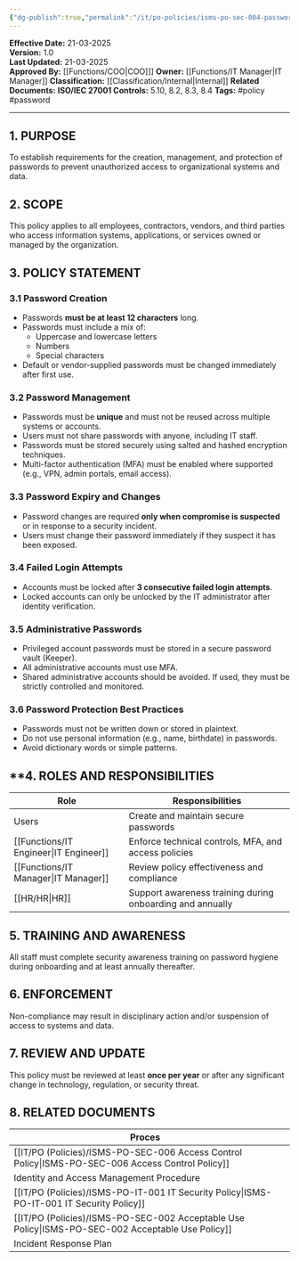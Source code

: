 ```yaml
---
{"dg-publish":true,"permalink":"/it/po-policies/isms-po-sec-004-password-policy/","noteIcon":"default"}
---
```


**Effective Date:** 21-03-2025  
**Version:** 1.0  
**Last Updated:** 21-03-2025  
**Approved By:** [[Functions/COO\|COO]]]
**Owner:** [[Functions/IT Manager\|IT Manager]]
**Classification:** [[Classification/Internal\|Internal]]
**Related Documents:** 
**ISO/IEC 27001 Controls:** 5.10, 8.2, 8.3, 8.4
**Tags:** #policy #password

---
## **1. PURPOSE**  
To establish requirements for the creation, management, and protection of passwords to prevent unauthorized access to organizational systems and data.
## **2. SCOPE**
This policy applies to all employees, contractors, vendors, and third parties who access information systems, applications, or services owned or managed by the organization.
 
## **3. POLICY STATEMENT** 

 ### 3.1 Password Creation
- Passwords **must be at least 12 characters** long.
- Passwords must include a mix of:
    - Uppercase and lowercase letters
    - Numbers
    - Special characters
- Default or vendor-supplied passwords must be changed immediately after first use.
### 3.2 Password Management
- Passwords must be **unique** and must not be reused across multiple systems or accounts.
- Users must not share passwords with anyone, including IT staff.
- Passwords must be stored securely using salted and hashed encryption techniques.
- Multi-factor authentication (MFA) must be enabled where supported (e.g., VPN, admin portals, email access).
### 3.3 Password Expiry and Changes
- Password changes are required **only when compromise is suspected** or in response to a security incident.
- Users must change their password immediately if they suspect it has been exposed.
### 3.4 Failed Login Attempts
- Accounts must be locked after **3 consecutive failed login attempts**.
- Locked accounts can only be unlocked by the IT administrator after identity verification.
### 3.5 Administrative Passwords
- Privileged account passwords must be stored in a secure password vault (Keeper).
- All administrative accounts must use MFA.
- Shared administrative accounts should be avoided. If used, they must be strictly controlled and monitored.
### 3.6 Password Protection Best Practices
- Passwords must not be written down or stored in plaintext.
- Do not use personal information (e.g., name, birthdate) in passwords.
- Avoid dictionary words or simple patterns.
## **4. ROLES AND RESPONSIBILITIES

| Role            | Responsibilities                                          |
| --------------- | --------------------------------------------------------- |
| Users           | Create and maintain secure passwords                      |
| [[Functions/IT Engineer\|IT Engineer]] | Enforce technical controls, MFA, and access policies      |
| [[Functions/IT Manager\|IT Manager]]  | Review policy effectiveness and compliance                |
| [[HR/HR\|HR]]          | Support awareness training during onboarding and annually |
## **5.  TRAINING AND AWARENESS**
All staff must complete security awareness training on password hygiene during onboarding and at least annually thereafter.
## **6. ENFORCEMENT**
Non-compliance may result in disciplinary action and/or suspension of access to systems and data.
## **7. REVIEW AND UPDATE**
This policy must be reviewed at least **once per year** or after any significant change in technology, regulation, or security threat.
## **8. RELATED DOCUMENTS**

| Proces                                    |     |
| ----------------------------------------- | --- |
| [[IT/PO (Policies)/ISMS-PO-SEC-006 Access Control Policy\|ISMS-PO-SEC-006 Access Control Policy]] |     |
| Identity and Access Management Procedure  |     |
| [[IT/PO (Policies)/ISMS-PO-IT-001 IT Security Policy\|ISMS-PO-IT-001 IT Security Policy]]     |     |
| [[IT/PO (Policies)/ISMS-PO-SEC-002 Acceptable Use Policy\|ISMS-PO-SEC-002 Acceptable Use Policy]] |     |
| Incident Response Plan                    |     |












